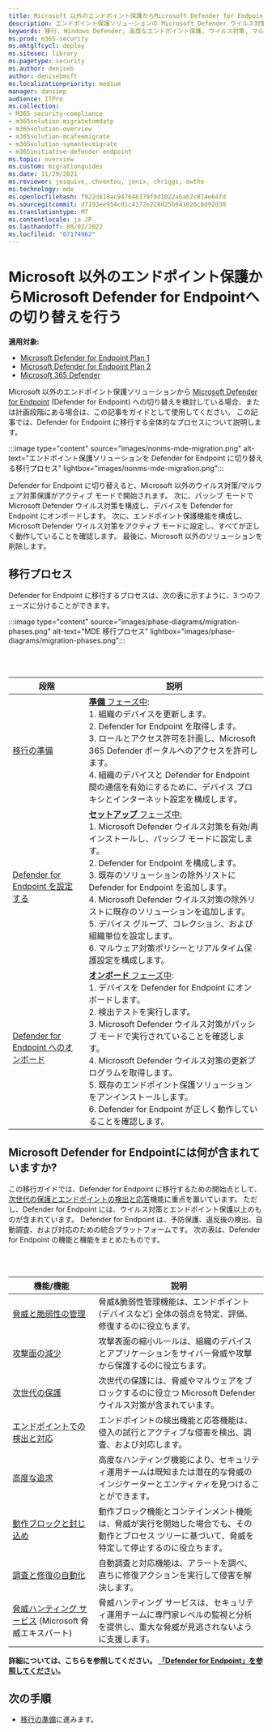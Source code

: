 ```yaml
---
title: Microsoft 以外のエンドポイント保護からMicrosoft Defender for Endpointへの切り替えを行う
description: エンドポイント保護ソリューションの Microsoft Defender ウイルス対策を含むMicrosoft Defender for Endpointに切り替えます。
keywords: 移行, Windows Defender, 高度なエンドポイント保護, ウイルス対策, マルウェア対策, パッシブ モード, アクティブ モード
ms.prod: m365-security
ms.mktglfcycl: deploy
ms.sitesec: library
ms.pagetype: security
ms.author: deniseb
author: denisebmsft
ms.localizationpriority: medium
manager: dansimp
audience: ITPro
ms.collection:
- M365-security-compliance
- m365solution-migratetomdatp
- m365solution-overview
- m365solution-mcafeemigrate
- m365solution-symantecmigrate
- m365initiative-defender-endpoint
ms.topic: overview
ms.custom: migrationguides
ms.date: 11/29/2021
ms.reviewer: jesquive, chventou, jonix, chriggs, owtho
ms.technology: mde
ms.openlocfilehash: f922d618ac947646379f9d1022aba67c874e64fd
ms.sourcegitcommit: d7193ee954c01c4172e228d25b941026c8d92d30
ms.translationtype: MT
ms.contentlocale: ja-JP
ms.lasthandoff: 08/02/2022
ms.locfileid: "67174962"
---
```

# <a name="make-the-switch-from-non-microsoft-endpoint-protection-to-microsoft-defender-for-endpoint"></a>Microsoft 以外のエンドポイント保護からMicrosoft Defender for Endpointへの切り替えを行う

**適用対象:**
- [Microsoft Defender for Endpoint Plan 1](https://go.microsoft.com/fwlink/?linkid=2154037)
- [Microsoft Defender for Endpoint Plan 2](https://go.microsoft.com/fwlink/?linkid=2154037)
- [Microsoft 365 Defender](https://go.microsoft.com/fwlink/?linkid=2118804)


Microsoft 以外のエンドポイント保護ソリューションから [Microsoft Defender for Endpoint](microsoft-defender-endpoint.md) (Defender for Endpoint) への切り替えを検討している場合、または計画段階にある場合は、この記事をガイドとして使用してください。 この記事では、Defender for Endpoint に移行する全体的なプロセスについて説明します。

:::image type="content" source="images/nonms-mde-migration.png" alt-text="エンドポイント保護ソリューションを Defender for Endpoint に切り替える移行プロセス" lightbox="images/nonms-mde-migration.png":::

Defender for Endpoint に切り替えると、Microsoft 以外のウイルス対策/マルウェア対策保護がアクティブ モードで開始されます。 次に、パッシブ モードで Microsoft Defender ウイルス対策を構成し、デバイスを Defender for Endpoint にオンボードします。 次に、エンドポイント保護機能を構成し、Microsoft Defender ウイルス対策をアクティブ モードに設定し、すべてが正しく動作していることを確認します。 最後に、Microsoft 以外のソリューションを削除します。

## <a name="the-migration-process"></a>移行プロセス

Defender for Endpoint に移行するプロセスは、次の表に示すように、3 つのフェーズに分けることができます。

:::image type="content" source="images/phase-diagrams/migration-phases.png" alt-text="MDE 移行プロセス" lightbox="images/phase-diagrams/migration-phases.png":::


<br/><br/>

|段階|説明|
|--|--|
|[移行の準備](switch-to-mde-phase-1.md)|[**準備** フェーズ中](switch-to-mde-phase-1.md): <br/>1. 組織のデバイスを更新します。<br/>2. Defender for Endpoint を取得します。<br/>3. ロールとアクセス許可を計画し、Microsoft 365 Defender ポータルへのアクセスを許可します。<br/>4. 組織のデバイスと Defender for Endpoint 間の通信を有効にするために、デバイス プロキシとインターネット設定を構成します。 |
|[Defender for Endpoint を設定する](switch-to-mde-phase-2.md)|[**セットアップ** フェーズ中:](switch-to-mde-phase-2.md) <br/>1. Microsoft Defender ウイルス対策を有効/再インストールし、パッシブ モードに設定します。<br/>2. Defender for Endpoint を構成します。<br/>3. 既存のソリューションの除外リストに Defender for Endpoint を追加します。<br/>4. Microsoft Defender ウイルス対策の除外リストに既存のソリューションを追加します。<br/>5. デバイス グループ、コレクション、および組織単位を設定します。<br/>6. マルウェア対策ポリシーとリアルタイム保護設定を構成します。|
|[Defender for Endpoint へのオンボード](switch-to-mde-phase-3.md)|[**オンボード** フェーズ中](switch-to-mde-phase-3.md): <br/>1. デバイスを Defender for Endpoint にオンボードします。<br/>2. 検出テストを実行します。<br/>3. Microsoft Defender ウイルス対策がパッシブ モードで実行されていることを確認します。<br/>4. Microsoft Defender ウイルス対策の更新プログラムを取得します。<br/>5. 既存のエンドポイント保護ソリューションをアンインストールします。<br/>6. Defender for Endpoint が正しく動作していることを確認します。|

## <a name="whats-included-in-microsoft-defender-for-endpoint"></a>Microsoft Defender for Endpointには何が含まれていますか?

この移行ガイドでは、Defender for Endpoint に移行するための開始点として、[次世代の保護](microsoft-defender-antivirus-in-windows-10.md)[とエンドポイントの検出と応答](overview-endpoint-detection-response.md)機能に重点を置いています。 ただし、Defender for Endpoint には、ウイルス対策とエンドポイント保護以上のものが含まれています。 Defender for Endpoint は、予防保護、違反後の検出、自動調査、および対応のための統合プラットフォームです。 次の表は、Defender for Endpoint の機能と機能をまとめたものです。

<br/><br/>

|機能/機能|説明|
|---|---|
|[脅威と脆弱性の管理](next-gen-threat-and-vuln-mgt.md)|脅威&脆弱性管理機能は、エンドポイント (デバイスなど) 全体の弱点を特定、評価、修復するのに役立ちます。|
|[攻撃面の減少](overview-attack-surface-reduction.md)|攻撃表面の縮小ルールは、組織のデバイスとアプリケーションをサイバー脅威や攻撃から保護するのに役立ちます。|
|[次世代の保護](microsoft-defender-antivirus-in-windows-10.md)|次世代の保護には、脅威やマルウェアをブロックするのに役立つ Microsoft Defender ウイルス対策が含まれています。|
|[エンドポイントでの検出と対応](overview-endpoint-detection-response.md)|エンドポイントの検出機能と応答機能は、侵入の試行とアクティブな侵害を検出、調査、および対応します。|
|[高度な追求](advanced-hunting-overview.md)|高度なハンティング機能により、セキュリティ運用チームは既知または潜在的な脅威のインジケーターとエンティティを見つけることができます。|
|[動作ブロックと封じ込め](behavioral-blocking-containment.md)|動作ブロック機能とコンテインメント機能は、脅威が実行を開始した場合でも、その動作とプロセス ツリーに基づいて、脅威を特定して停止するのに役立ちます。|
|[調査と修復の自動化](automated-investigations.md)|自動調査と対応機能は、アラートを調べ、直ちに修復アクションを実行して侵害を解決します。|
|[脅威ハンティング サービス](microsoft-threat-experts.md) (Microsoft 脅威エキスパート)|脅威ハンティング サービスは、セキュリティ運用チームに専門家レベルの監視と分析を提供し、重大な脅威が見逃されないように支援します。|

**詳細については、こちらを参照してください。 [「Defender for Endpoint」を参照してください](microsoft-defender-endpoint.md)。**

## <a name="next-step"></a>次の手順

- [移行の準備](switch-to-mde-phase-1.md)に進みます。
